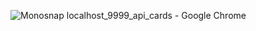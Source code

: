 ![Monosnap localhost_9999_api_cards - Google Chrome ](https://github.com/OlegFer/docker3/assets/125391161/eb8d639e-a13d-480d-9dd7-d2eb4428b2a9)
